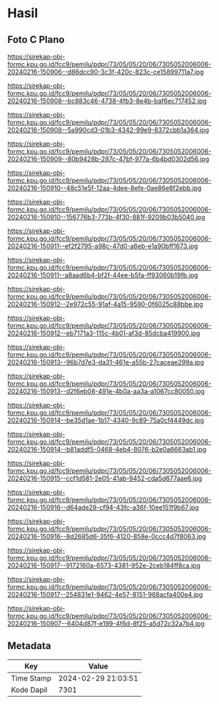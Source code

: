 # Hasil

## Foto C Plano

https://sirekap-obj-formc.kpu.go.id/fcc9/pemilu/pdpr/73/05/05/20/06/7305052006006-20240216-150906--d86dcc90-3c3f-420c-823c-ce15899711a7.jpg

https://sirekap-obj-formc.kpu.go.id/fcc9/pemilu/pdpr/73/05/05/20/06/7305052006006-20240216-150908--bc883c46-4738-4fb3-8e4b-baf6ec717452.jpg

https://sirekap-obj-formc.kpu.go.id/fcc9/pemilu/pdpr/73/05/05/20/06/7305052006006-20240216-150908--5a990cd3-01b3-4342-99e9-8372cbb1a364.jpg

https://sirekap-obj-formc.kpu.go.id/fcc9/pemilu/pdpr/73/05/05/20/06/7305052006006-20240216-150909--80b9428b-287c-47bf-977a-6b4bd0302d56.jpg

https://sirekap-obj-formc.kpu.go.id/fcc9/pemilu/pdpr/73/05/05/20/06/7305052006006-20240216-150910--48c51e5f-12aa-4dee-8efe-0ae86e8f2ebb.jpg

https://sirekap-obj-formc.kpu.go.id/fcc9/pemilu/pdpr/73/05/05/20/06/7305052006006-20240216-150910--156776b3-773b-4f30-881f-9209b03b5040.jpg

https://sirekap-obj-formc.kpu.go.id/fcc9/pemilu/pdpr/73/05/05/20/06/7305052006006-20240216-150911--ef2f2795-a98c-47d0-a6eb-e1a90bff1673.jpg

https://sirekap-obj-formc.kpu.go.id/fcc9/pemilu/pdpr/73/05/05/20/06/7305052006006-20240216-150911--a8aad6b4-bf2f-44ee-b5fa-ff93060b19fb.jpg

https://sirekap-obj-formc.kpu.go.id/fcc9/pemilu/pdpr/73/05/05/20/06/7305052006006-20240216-150912--2e972c55-91af-4a15-9590-0f6025c88bbe.jpg

https://sirekap-obj-formc.kpu.go.id/fcc9/pemilu/pdpr/73/05/05/20/06/7305052006006-20240216-150912--eb7171a3-115c-4b01-af3d-85dcba419900.jpg

https://sirekap-obj-formc.kpu.go.id/fcc9/pemilu/pdpr/73/05/05/20/06/7305052006006-20240216-150913--96b7d7e3-da31-461e-a55b-27caceae299a.jpg

https://sirekap-obj-formc.kpu.go.id/fcc9/pemilu/pdpr/73/05/05/20/06/7305052006006-20240216-150913--d2f6eb08-491e-4b0a-aa3a-a1067cc80050.jpg

https://sirekap-obj-formc.kpu.go.id/fcc9/pemilu/pdpr/73/05/05/20/06/7305052006006-20240216-150914--be35d1ae-1b17-4340-9c89-75a0cf4449dc.jpg

https://sirekap-obj-formc.kpu.go.id/fcc9/pemilu/pdpr/73/05/05/20/06/7305052006006-20240216-150914--b81addf5-0468-4eb4-8076-b2e0a6663ab1.jpg

https://sirekap-obj-formc.kpu.go.id/fcc9/pemilu/pdpr/73/05/05/20/06/7305052006006-20240216-150915--ccf1d581-2e05-41ab-9452-cda5d677aae6.jpg

https://sirekap-obj-formc.kpu.go.id/fcc9/pemilu/pdpr/73/05/05/20/06/7305052006006-20240216-150916--d64ade29-cf94-43fc-a36f-10ee151f9b67.jpg

https://sirekap-obj-formc.kpu.go.id/fcc9/pemilu/pdpr/73/05/05/20/06/7305052006006-20240216-150916--8d2685d6-35f6-4120-858e-0ccc4d7f8063.jpg

https://sirekap-obj-formc.kpu.go.id/fcc9/pemilu/pdpr/73/05/05/20/06/7305052006006-20240216-150917--9172160a-6573-4381-952e-2ceb184ff8ca.jpg

https://sirekap-obj-formc.kpu.go.id/fcc9/pemilu/pdpr/73/05/05/20/06/7305052006006-20240216-150917--254831e1-9462-4e57-8151-968acfa400e4.jpg

https://sirekap-obj-formc.kpu.go.id/fcc9/pemilu/pdpr/73/05/05/20/06/7305052006006-20240216-150907--6404d87f-e199-4f6d-8f25-a5d72c32a7b4.jpg


## Metadata

| Key        | Value               |
| ---------- | ------------------- |
| Time Stamp | 2024-02-29 21:03:51 |
| Kode Dapil | 7301                |



